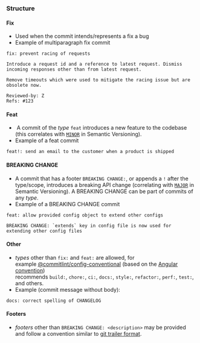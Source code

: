 ### Structure
#### Fix
- Used when the commit intends/represents a fix a bug
- Example of multiparagraph fix commit
```
fix: prevent racing of requests

Introduce a request id and a reference to latest request. Dismiss
incoming responses other than from latest request.

Remove timeouts which were used to mitigate the racing issue but are
obsolete now.

Reviewed-by: Z
Refs: #123
```

#### Feat
-  A commit of the _type_ `feat` introduces a new feature to the codebase (this correlates with [`MINOR`](http://semver.org/#summary) in Semantic Versioning). 
- Example of a feat commit
```
feat!: send an email to the customer when a product is shipped
```

#### BREAKING CHANGE
- A commit that has a footer `BREAKING CHANGE:`, or appends a `!` after the type/scope, introduces a breaking API change (correlating with [`MAJOR`](http://semver.org/#summary) in Semantic Versioning). A BREAKING CHANGE can be part of commits of any _type_.
- Example of a BREAKING CHANGE commit
```
feat: allow provided config object to extend other configs

BREAKING CHANGE: `extends` key in config file is now used for extending other config files
```

#### Other
- _types_ other than `fix:` and `feat:` are allowed, for example [@commitlint/config-conventional](https://github.com/conventional-changelog/commitlint/tree/master/%40commitlint/config-conventional) (based on the [Angular convention](https://github.com/angular/angular/blob/22b96b9/CONTRIBUTING.md#-commit-message-guidelines)) recommends `build:`, `chore:`, `ci:`, `docs:`, `style:`, `refactor:`, `perf:`, `test:`, and others.
- Example (commit message without body):
```
docs: correct spelling of CHANGELOG
```

#### Footers
- _footers_ other than `BREAKING CHANGE: <description>` may be provided and follow a convention similar to [git trailer format](https://git-scm.com/docs/git-interpret-trailers).
